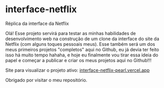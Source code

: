 # interface-netflix
Réplica da interface da Netflix

Olá!
Esse projeto servirá para testar as minhas habilidades de desenvolvimento web na construção de um clone da interface do site da Netflix (com alguns toques pessoais meus).
Esse também será um dos meus primeiros projetos "completos" aqui no Github, eu já devia ter feito isso há muito tempo hahaha, e hoje eu finalmente vou tirar essa ideia do papel e começar a publicar e criar os meus projetos aqui no Github!!!

Site para visualizar o projeto ativo: [interface-netflix-pearl.vercel.app](https://interface-netflix-pearl.vercel.app/)

Obrigado por visitar o meu repositório.